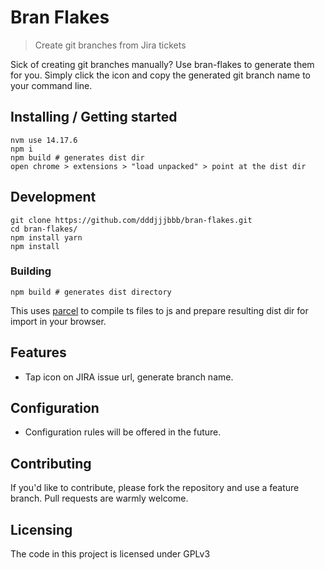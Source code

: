 # Bran Flakes

> Create git branches from Jira tickets

Sick of creating git branches manually? Use bran-flakes to generate them for you.
Simply click the icon and copy the generated git branch name to your command line.

## Installing / Getting started

```shell
nvm use 14.17.6
npm i
npm build # generates dist dir
open chrome > extensions > "load unpacked" > point at the dist dir
```

## Development

```shell
git clone https://github.com/dddjjjbbb/bran-flakes.git
cd bran-flakes/
npm install yarn
npm install
```

### Building

```shell
npm build # generates dist directory
```

This uses [parcel](https://www.npmjs.com/package/parcel) to compile ts files to js and prepare resulting dist dir for import in your browser.

## Features

- Tap icon on JIRA issue url, generate branch name.

## Configuration

- Configuration rules will be offered in the future.

## Contributing

If you'd like to contribute, please fork the repository and use a feature
branch. Pull requests are warmly welcome.

## Licensing

The code in this project is licensed under GPLv3
